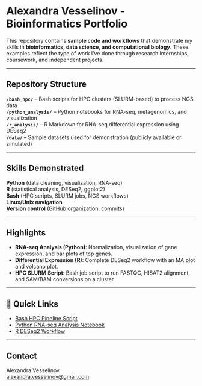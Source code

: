 # Alexandra Vesselinov - Bioinformatics Portfolio

This repository contains **sample code and workflows** that demonstrate my skills in **bioinformatics, data science, and computational biology**. These examples reflect the type of work I’ve done through research internships, coursework, and independent projects.

---

## Repository Structure

**`/bash_hpc/`** – Bash scripts for HPC clusters (SLURM-based) to process NGS data  
**`/python_analysis/`** – Python notebooks for RNA-seq, metagenomics, and visualization  
**`/r_analysis/`** – R Markdown for RNA-seq differential expression using DESeq2  
**`/data/`** – Sample datasets used for demonstration (publicly available or simulated)

---

## Skills Demonstrated
**Python** (data cleaning, visualization, RNA-seq)  
**R** (statistical analysis, DESeq2, ggplot2)  
**Bash** (HPC scripts, SLURM jobs, NGS workflows)  
**Linux/Unix navigation**  
**Version control** (GitHub organization, commits)  

---

## Highlights

- **RNA-seq Analysis (Python)**: Normalization, visualization of gene expression, and bar plots of top genes.  
- **Differential Expression (R)**: Complete DESeq2 workflow with an MA plot and volcano plot.  
- **HPC SLURM Script**: Bash job script to run FASTQC, HISAT2 alignment, and SAM/BAM conversions on a cluster.  

---

## 🔗 Quick Links
- [Bash HPC Pipeline Script](bash_hpc/rnaseq_pipeline.sh)
- [Python RNA-seq Analysis Notebook](python_analysis/rnaseq_analysis.ipynb)
- [R DESeq2 Workflow](r_analysis/deseq2_analysis.Rmd)

---

## Contact

Alexandra Vesselinov  
alexandra.vesselinov@gmail.com  
